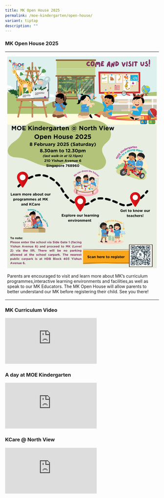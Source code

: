 ```yaml
---
title: MK Open House 2025
permalink: /moe-kindergarten/open-house/
variant: tiptap
description: ""
---
```

<h3>MK Open House 2025</h3>
<table style="minWidth: 25px">
<colgroup>
<col>
</colgroup>
<tbody>
<tr>
<td rowspan="1" colspan="1">
<p></p>
<div class="isomer-image-wrapper">
<img style="width: 100%" height="auto" width="100%" alt="" src="/images/MOE Kindergarten/MK_NW_Open_House_Poster_2025.png">
</div>
<p></p>
<p>Parents are encouraged to visit and learn more about MK’s curriculum programmes,interactive
learning environments and facilities,as well as speak to our MK Educators.
The MK Open House will allow parents to better understand our MK before
registering their child. See you there!</p>
</td>
</tr>
</tbody>
</table>
<h3></h3>
<p></p>
<h3>MK Curriculum Video</h3>
<div class="iframe-wrapper">
<iframe allowfullscreen="true" frameborder="0" src="https://www.youtube.com/embed/podTR7qDTZM?si=Odf72F_rgSAH-PXl"></iframe>
</div>
<h4></h4>
<h3>A day at MOE Kindergarten</h3>
<div class="iframe-wrapper">
<iframe allowfullscreen="true" frameborder="0" src="https://www.youtube.com/embed/QXvV21a-TqE?si=Vp-NCq_gdTyu0N-M"></iframe>
</div>
<p></p>
<h3>KCare @ North View</h3>
<div class="iframe-wrapper">
<iframe allowfullscreen="true" frameborder="0" src="https://www.youtube.com/embed/s0PIcGGhBfg?si=qOA35tCMsWDKrHHy"></iframe>
</div>
<p></p>